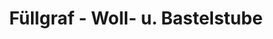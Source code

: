 ---
title: "Füllgraf - Woll- u. Bastelstube"
url: /bremervoerde/fuellgraf-woll-u-bastelstube/
shop: Wolle
---